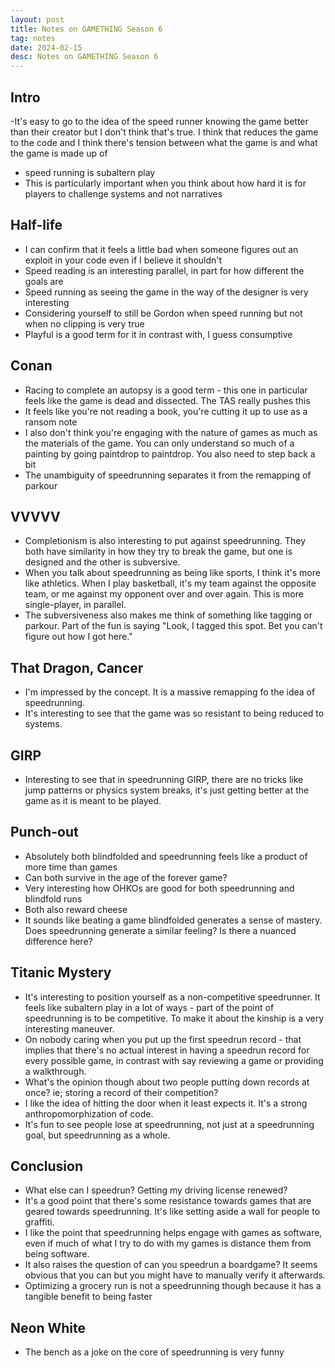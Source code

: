 ```yaml
---
layout: post
title: Notes on GAMETHING Season 6
tag: notes
date: 2024-02-15
desc: Notes on GAMETHING Season 6
---
```



## Intro

-It's easy to go to the idea of the speed runner knowing the game better than their creator but I don't think that's true. I think that reduces the game to the code and I think there's tension between what the game is and what the game is made up of
- speed running is subaltern play
- This is particularly important when you think about how hard it is for players to challenge systems and not narratives

## Half-life

- I can confirm that it feels a little bad when someone figures out an exploit in your code even if I believe it shouldn't
- Speed reading is an interesting parallel, in part for how different the goals are
- Speed running as seeing the game in the way of the designer is very interesting
- Considering yourself to still be Gordon when speed running but not when no clipping is very true
- Playful is a good term for it in contrast with, I guess consumptive

## Conan

- Racing to complete an autopsy is a good term - this one in particular feels like the game is dead and dissected. The TAS really pushes this
- It feels like you're not reading a book, you're cutting it up to use as a ransom note
- I also don't think you're engaging with the nature of games as much as the materials of the game. You can only understand so much of a painting by going paintdrop to paintdrop. You also need to step back a bit
- The unambiguity of speedrunning separates it from the remapping of parkour

## VVVVV

- Completionism is also interesting to put against speedrunning. They both have similarity in how they try to break the game, but one is designed and the other is subversive.
- When you talk about speedrunning as being like sports, I think it's more like athletics. When I play basketball, it's my team against the opposite team, or me against my opponent over and over again. This is more single-player, in parallel.
- The subversiveness also makes me think of something like tagging or parkour. Part of the fun is saying "Look, I tagged this spot. Bet you can't figure out how I got here."

## That Dragon, Cancer

- I'm impressed by the concept. It is a massive remapping fo the idea of speedrunning.
- It's interesting to see that the game was so resistant to being reduced to systems.

## GIRP

- Interesting to see that in speedrunning GIRP, there are no tricks like jump patterns or physics system breaks, it's just getting better at the game as it is meant to be played.

## Punch-out

- Absolutely both blindfolded and speedrunning feels like a product of more time than games
- Can both survive in the age of the forever game?
- Very interesting how OHKOs are good for both speedrunning and blindfold runs
- Both also reward cheese
- It sounds like beating a game blindfolded generates a sense of mastery. Does speedrunning generate a similar feeling? Is there a nuanced difference here?

## Titanic Mystery

- It's interesting to position yourself as a non-competitive speedrunner. It feels like subaltern play in a lot of ways - part of the point of speedrunning is to be competitive. To make it about the kinship is a very interesting maneuver.
- On nobody caring when you put up the first speedrun record - that implies that there's no actual interest in having a speedrun record for every possible game, in contrast with say reviewing a game or providing a walkthrough.
- What's the opinion though about two people putting down records at once? ie; storing a record of their competition?
- I like the idea of hitting the door when it least expects it. It's a strong anthropomorphization of code.
- It's fun to see people lose at speedrunning, not just at a speedrunning goal, but speedrunning as a whole.

## Conclusion

- What else can I speedrun? Getting my driving license renewed?
- It's a good point that there's some resistance towards games that are geared towards speedrunning. It's like setting aside a wall for people to graffiti.
- I like the point that speedrunning helps engage with games as software, even if much of what I try to do with my games is distance them from being software.
- It also raises the question of can you speedrun a boardgame? It seems obvious that you can but you might have to manually verify it afterwards.
- Optimizing a grocery run is not a speedrunning though because it has a tangible benefit to being faster

## Neon White

- The bench as a joke on the core of speedrunning is very funny
